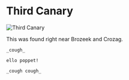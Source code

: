 # Third Canary

![Third Canary](/img/underground/canary3.png)

This was found right near Brozeek and Crozag.

```
_cough_

ello poppet!

_cough cough_
```